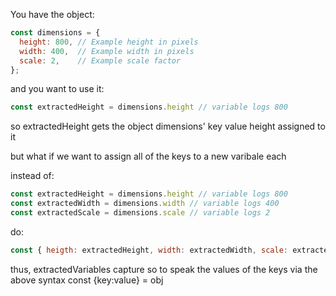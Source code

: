 You have the object:

```js
const dimensions = {
  height: 800, // Example height in pixels
  width: 400,  // Example width in pixels
  scale: 2,    // Example scale factor
};
```

and you want to use it:

```js
const extractedHeight = dimensions.height // variable logs 800
```

so extractedHeight gets the object dimensions' key value height assigned to it

but what if we want to assign all of the keys to a new varibale each

instead of:
```js
const extractedHeight = dimensions.height // variable logs 800
const extractedWidth = dimensions.width // variable logs 400
const extractedScale = dimensions.scale // variable logs 2
```

do: 
```js
const { heigth: extractedHeight, width: extractedWidth, scale: extractedScale } = dimensions
```

thus, extractedVariables capture so to speak the values of the keys via the above syntax const {key:value} = obj